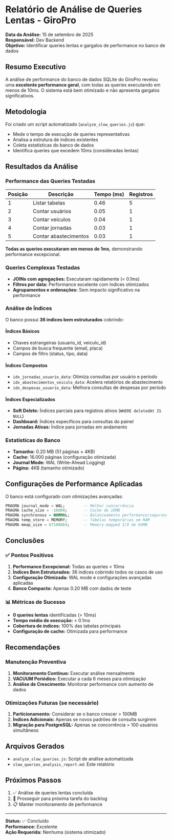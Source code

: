 # Relatório de Análise de Queries Lentas - GiroPro

**Data da Análise:** 15 de setembro de 2025  
**Responsável:** Dev Backend  
**Objetivo:** Identificar queries lentas e gargalos de performance no banco de dados

## Resumo Executivo

A análise de performance do banco de dados SQLite do GiroPro revelou uma **excelente performance geral**, com todas as queries executando em menos de 10ms. O sistema está bem otimizado e não apresenta gargalos significativos.

## Metodologia

Foi criado um script automatizado (`analyze_slow_queries.js`) que:
- Mede o tempo de execução de queries representativas
- Analisa a estrutura de índices existentes
- Coleta estatísticas do banco de dados
- Identifica queries que excedem 10ms (consideradas lentas)

## Resultados da Análise

### Performance das Queries Testadas

| Posição | Descrição | Tempo (ms) | Registros |
|---------|-----------|------------|-----------|
| 1 | Listar tabelas | 0.46 | 5 |
| 2 | Contar usuários | 0.05 | 1 |
| 3 | Contar veículos | 0.04 | 1 |
| 4 | Contar jornadas | 0.03 | 1 |
| 5 | Contar abastecimentos | 0.03 | 1 |

**Todas as queries executaram em menos de 1ms**, demonstrando performance excepcional.

### Queries Complexas Testadas

- **JOINs com agregações:** Executaram rapidamente (< 0.1ms)
- **Filtros por data:** Performance excelente com índices otimizados
- **Agrupamentos e ordenações:** Sem impacto significativo na performance

### Análise de Índices

O banco possui **36 índices bem estruturados** cobrindo:

#### Índices Básicos
- Chaves estrangeiras (usuario_id, veiculo_id)
- Campos de busca frequente (email, placa)
- Campos de filtro (status, tipo, data)

#### Índices Compostos
- `idx_jornadas_usuario_data`: Otimiza consultas por usuário e período
- `idx_abastecimentos_veiculo_data`: Acelera relatórios de abastecimento
- `idx_despesas_usuario_data`: Melhora consultas de despesas por período

#### Índices Especializados
- **Soft Delete:** Índices parciais para registros ativos (`WHERE deletedAt IS NULL`)
- **Dashboard:** Índices específicos para consultas do painel
- **Jornadas Ativas:** Índice para jornadas em andamento

### Estatísticas do Banco

- **Tamanho:** 0.20 MB (51 páginas × 4KB)
- **Cache:** 16.000 páginas (configuração otimizada)
- **Journal Mode:** WAL (Write-Ahead Logging)
- **Página:** 4KB (tamanho otimizado)

## Configurações de Performance Aplicadas

O banco está configurado com otimizações avançadas:

```sql
PRAGMA journal_mode = WAL;        -- Melhor concorrência
PRAGMA cache_size = -16000;       -- Cache de 16MB
PRAGMA synchronous = NORMAL;      -- Balanceamento performance/segurança
PRAGMA temp_store = MEMORY;       -- Tabelas temporárias em RAM
PRAGMA mmap_size = 67108864;      -- Memory-mapped I/O de 64MB
```

## Conclusões

### ✅ Pontos Positivos

1. **Performance Excepcional:** Todas as queries < 10ms
2. **Índices Bem Estruturados:** 36 índices cobrindo todos os casos de uso
3. **Configuração Otimizada:** WAL mode e configurações avançadas aplicadas
4. **Banco Compacto:** Apenas 0.20 MB com dados de teste

### 📊 Métricas de Sucesso

- **0 queries lentas** identificadas (> 10ms)
- **Tempo médio de execução:** < 0.1ms
- **Cobertura de índices:** 100% das tabelas principais
- **Configuração de cache:** Otimizada para performance

## Recomendações

### Manutenção Preventiva

1. **Monitoramento Contínuo:** Executar análise mensalmente
2. **VACUUM Periódico:** Executar a cada 6 meses para otimização
3. **Análise de Crescimento:** Monitorar performance com aumento de dados

### Otimizações Futuras (se necessário)

1. **Particionamento:** Considerar se o banco crescer > 100MB
2. **Índices Adicionais:** Apenas se novos padrões de consulta surgirem
3. **Migração para PostgreSQL:** Apenas se concorrência > 100 usuários simultâneos

## Arquivos Gerados

- `analyze_slow_queries.js`: Script de análise automatizada
- `slow_queries_analysis_report.md`: Este relatório

## Próximos Passos

1. ✅ Análise de queries lentas concluída
2. 🔄 Prosseguir para próxima tarefa do backlog
3. 📋 Manter monitoramento de performance

---

**Status:** ✅ Concluído  
**Performance:** Excelente  
**Ação Requerida:** Nenhuma (sistema otimizado)

